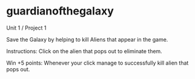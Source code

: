 # guardianofthegalaxy
Unit 1 / Project 1

Save the Galaxy by helping to kill Aliens that appear in the game.

Instructions: Click on the alien that pops out to eliminate them.

Win +5 points:
Whenever your click manage to successfully kill alien that pops out.

